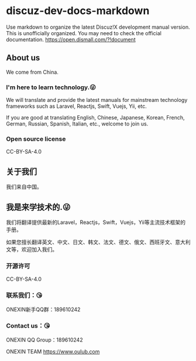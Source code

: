 # discuz-dev-docs-markdown
Use markdown to organize the latest Discuz!X development manual version. This is unofficially organized. 
You may need to check the official documentation. https://open.dismall.com/?!document

## About us
We come from China.

### I'm here to learn technology.😜
We will translate and provide the latest manuals for mainstream technology frameworks such as Laravel, Reactjs, Swift, Vuejs, Yii, etc.

If you are good at translating English, Chinese, Japanese, Korean, French, German, Russian, Spanish, Italian, etc., welcome to join us.

### Open source license
CC-BY-SA-4.0

## 关于我们
我们来自中国。

## 我是来学技术的.😜
我们将翻译提供最新的Laravel，Reactjs，Swift，Vuejs，Yii等主流技术框架的手册。

如果您擅长翻译英文、中文、日文、韩文、法文、德文、俄文、西班牙文、意大利文等，欢迎加入我们。

### 开源许可
CC-BY-SA-4.0

### 联系我们：😘
ONEXIN新手QQ群：189610242

### Contact us：😘
ONEXIN QQ Group：189610242

ONEXIN TEAM
https://www.oulub.com
